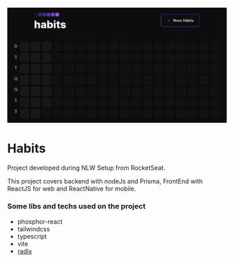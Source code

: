 ![Drag Racing](habits-web.png)


# Habits

Project developed during NLW Setup from RocketSeat.

This project covers backend with nodeJs and Prisma, FrontEnd with ReactJS for web and ReactNative for mobile.

### Some libs and techs used on the project

* phosphor-react
* tailwindcss
* typescript
* vite
* [radix](https://www.radix-ui.com/docs/primitives/overview/introduction)
